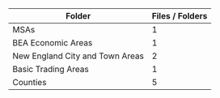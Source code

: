 | Folder                          |   Files / Folders |
|---------------------------------|-------------------|
| MSAs                            |                 1 |
| BEA Economic Areas              |                 1 |
| New England City and Town Areas |                 2 |
| Basic Trading Areas             |                 1 |
| Counties                        |                 5 |
